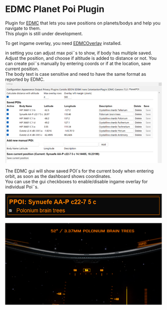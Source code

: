 # EDMC Planet Poi Plugin

Plugin for [EDMC](https://github.com/EDCD/EDMarketConnector) that lets you save positions on planets/bodys and help you navigate to them.  
This plugin is still under development.  

To get ingame overlay, you need [EDMCOverlay](https://github.com/inorton/EDMCOverlay) installed.  
  
in setting you can adjust max poi¨s to show, if body has multiple saved. Adjust the position, and choose if altitude is added to distance or not.
You can create poi¨s manually by entering coords or if at the location, save current position.  
The body text is case sensitive and need to have the same format as reported by EDMC.  
![Screenshot](images/EDMC_Settings.png)  

The EDMC gui will show saved POI´s for the current body when entering orbit, as soon as the dashboard shows coordinates.  
You can use the gui checkboxes to enable/disable ingame overlay for individual Poi¨s.   

![Screenshot](images/EDMC_gui.png)

![Screenshot](images/overlay.png)
